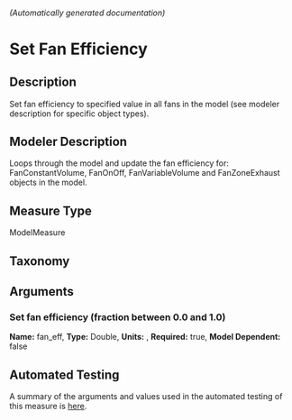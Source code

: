

###### (Automatically generated documentation)

# Set Fan Efficiency

## Description
Set fan efficiency to specified value in all fans in the model (see modeler description for specific object types).

## Modeler Description
Loops through the model and update the fan efficiency for: FanConstantVolume, FanOnOff, FanVariableVolume and FanZoneExhaust objects in the model.

## Measure Type
ModelMeasure

## Taxonomy


## Arguments


### Set fan efficiency (fraction between 0.0 and 1.0)

**Name:** fan_eff,
**Type:** Double,
**Units:** ,
**Required:** true,
**Model Dependent:** false






## Automated Testing
A summary of the arguments and values used in the automated testing of this measure is [here](./tests/README.md).
